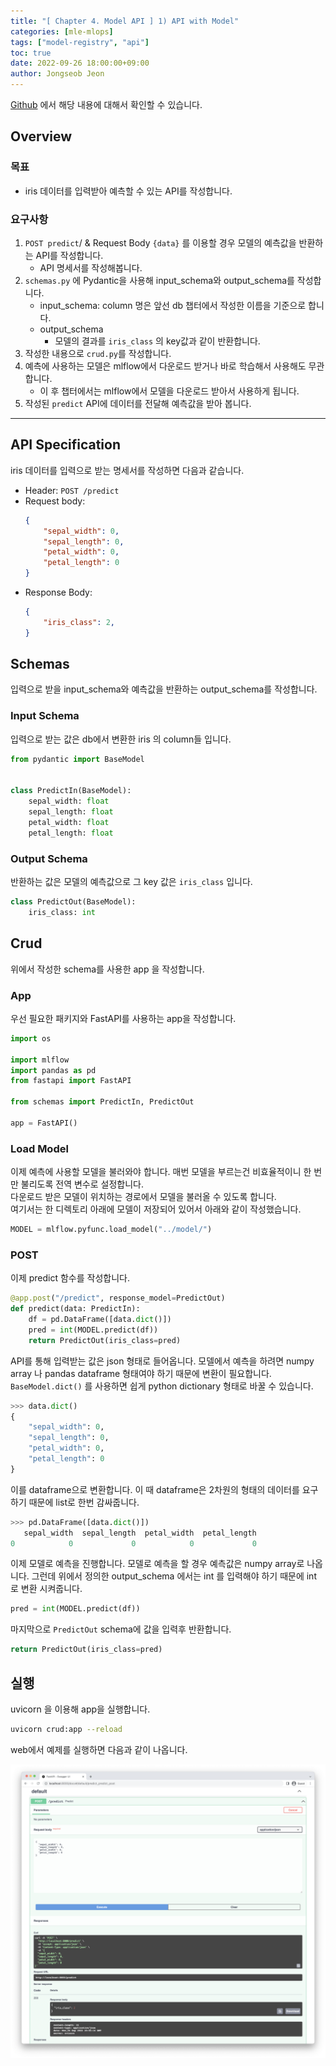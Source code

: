 ```yaml
---
title: "[ Chapter 4. Model API ] 1) API with Model"
categories: [mle-mlops]
tags: ["model-registry", "api"]
toc: true
date: 2022-09-26 18:00:00+09:00
author: Jongseob Jeon
---
```


[Github](https://github.com/Aiden-Jeon/mle-mlops/tree/main/04_model_api) 에서 해당 내용에 대해서 확인할 수 있습니다.

## Overview
### 목표

- iris 데이터를 입력받아 예측할 수 있는 API를 작성합니다.

### 요구사항

1. `POST predict`/ & Request Body `{data}` 를 이용할 경우 모델의 예측값을 반환하는 API를 작성합니다.
    - API 명세서를 작성해봅니다.
2. `schemas.py` 에 Pydantic을 사용해 input_schema와 output_schema를 작성합니다.
    - input_schema: column 명은 앞선 db 챕터에서 작성한 이름을 기준으로 합니다.
    - output_schema
        - 모델의 결과를 `iris_class` 의 key값과 같이 반환합니다.
3. 작성한 내용으로 `crud.py`를 작성합니다.
4. 예측에 사용하는 모델은 mlflow에서 다운로드 받거나 바로 학습해서 사용해도 무관합니다.
    - 이 후 챕터에서는 mlflow에서 모델을 다운로드 받아서 사용하게 됩니다.
5. 작성된 `predict` API에 데이터를 전달해 예측값을 받아 봅니다.

---

## API Specification
iris 데이터를 입력으로 받는 명세서를 작성하면 다음과 같습니다.

- Header: `POST /predict`
- Request body:
    ```json
    {
        "sepal_width": 0,
        "sepal_length": 0,
        "petal_width": 0,
        "petal_length": 0
    }
    ```
- Response Body:
    ```json
    { 
        "iris_class": 2,
    }


## Schemas
입력으로 받을 input_schema와 예측값을 반환하는 output_schema를 작성합니다.

### Input Schema

입력으로 받는 값은 db에서 변환한 iris 의 column들 입니다.

```python
from pydantic import BaseModel


class PredictIn(BaseModel):
    sepal_width: float
    sepal_length: float
    petal_width: float
    petal_length: float
```

### Output Schema

반환하는 값은 모델의 예측값으로 그 key 값은 `iris_class` 입니다.

```python
class PredictOut(BaseModel):
    iris_class: int
```

## Crud
위에서 작성한 schema를 사용한 app 을 작성합니다.

### App
우선 필요한 패키지와 FastAPI를 사용하는 app을 작성합니다.

```python
import os

import mlflow
import pandas as pd
from fastapi import FastAPI

from schemas import PredictIn, PredictOut

app = FastAPI()
```

### Load Model
이제 예측에 사용할 모델을 불러와야 합니다. 매번 모델을 부르는건 비효율적이니 한 번만 불리도록 전역 변수로 설정합니다.  
다운로드 받은 모델이 위치하는 경로에서 모델을 불러올 수 있도록 합니다.  
여기서는 한 디렉토리 아래에 모델이 저장되어 있어서 아래와 같이 작성했습니다.

```python
MODEL = mlflow.pyfunc.load_model("../model/")
```

### POST
이제 predict 함수를 작성합니다.

```python
@app.post("/predict", response_model=PredictOut)
def predict(data: PredictIn):
    df = pd.DataFrame([data.dict()])
    pred = int(MODEL.predict(df))
    return PredictOut(iris_class=pred)
```

API를 통해 입력받는 값은 json 형태로 들어옵니다. 모델에서 예측을 하려면 numpy array 나 pandas dataframe 형태여야 하기 때문에 변환이 필요합니다.
`BaseModel.dict()` 를 사용하면 쉽게 python dictionary 형태로 바꿀 수 있습니다.

```python
>>> data.dict()
{
    "sepal_width": 0,
    "sepal_length": 0,
    "petal_width": 0,
    "petal_length": 0
}
```

이를 dataframe으로 변환합니다. 이 때 dataframe은 2차원의 형태의 데이터를 요구하기 때문에 list로 한번 감싸줍니다.
```python
>>> pd.DataFrame([data.dict()])
   sepal_width  sepal_length  petal_width  petal_length
0            0             0            0             0
```

이제 모델로 예측을 진행합니다. 모델로 예측을 할 경우 예측값은 numpy array로 나옵니다.
그런데 위에서 정의한 output_schema 에서는 int 를 입력해야 하기 때문에 int 로 변환 시켜줍니다.

```python
pred = int(MODEL.predict(df))
```

마지막으로 `PredictOut` schema에 값을 입력후 반환합니다.

```python
return PredictOut(iris_class=pred)
```

## 실행
uvicorn 을 이용해 app을 실행합니다.

```bash
uvicorn crud:app --reload
```

web에서 예제를 실행하면 다음과 같이 나옵니다.

![fastapi](result.png)
